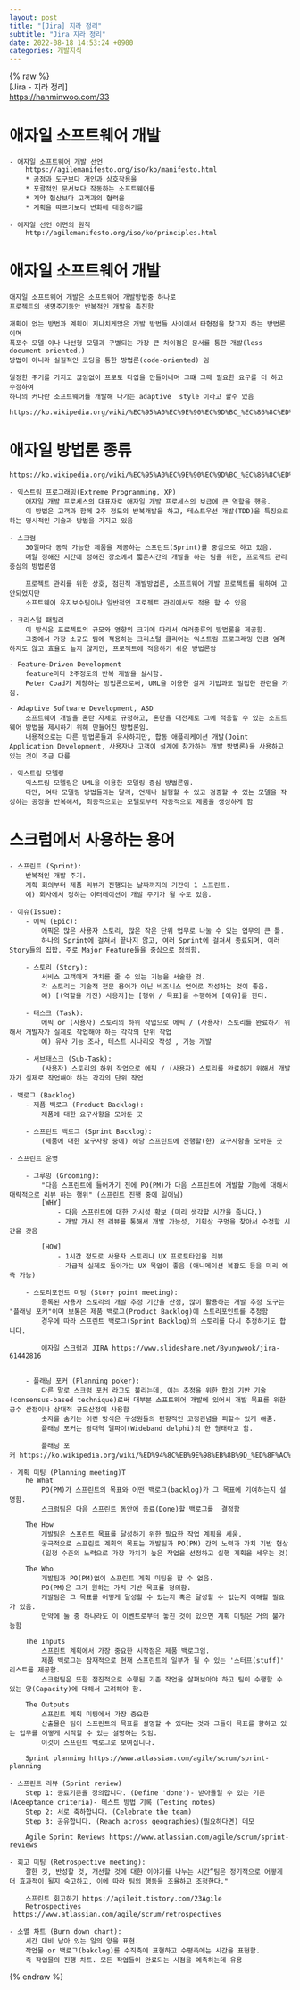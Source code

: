 ```yaml
---  
layout: post  
title: "[Jira] 지라 정리"  
subtitle: "Jira 지라 정리"  
date: 2022-08-18 14:53:24 +0900  
categories: 개발지식  
---  
```

{% raw %}  
[Jira -  지라 정리]  
	https://hanminwoo.com/33  
# 애자일 소프트웨어 개발  
	- 애자일 소프트웨어 개발 선언  
		https://agilemanifesto.org/iso/ko/manifesto.html  
		* 공정과 도구보다 개인과 상호작용을  
		* 포괄적인 문서보다 작동하는 소프트웨어를  
		* 계약 협상보다 고객과의 협력을  
		* 계획을 따르기보다 변화에 대응하기를  
  
	- 애자일 선언 이면의 원칙  
		http://agilemanifesto.org/iso/ko/principles.html  
  
# 애자일 소프트웨어 개발  
	애자일 소프트웨어 개발은 소프트웨어 개발방법중 하나로  
	프로젝트의 생명주기동안 반복적인 개발을 촉진함  
  
	개획이 없는 방법과 계획이 지나치게많은 개발 방법들 사이에서 타협점을 찾고자 하는 방법론이며  
	폭포수 모델 이나 나선형 모델과 구별되는 가장 큰 차이점은 문서를 통한 개발(less document-oriented,)  
	방법이 아니라 실질적인 코딩을 통한 방법론(code-oriented) 임  
  
	일정한 주기를 가지고 끊임없이 프로토 타입을 만들어내며 그떄 그때 필요한 요구를 더 하고 수정하여  
	하나의 커다란 소프트웨어를 개발해 나가는 adaptive  style 이라고 할수 있음  
  
	https://ko.wikipedia.org/wiki/%EC%95%A0%EC%9E%90%EC%9D%BC_%EC%86%8C%ED%94%84%ED%8A%B8%EC%9B%A8%EC%96%B4_%EA%B0%9C%EB%B0%9C  
  
# 애자일 방법론 종류  
	https://ko.wikipedia.org/wiki/%EC%95%A0%EC%9E%90%EC%9D%BC_%EC%86%8C%ED%94%84%ED%8A%B8%EC%9B%A8%EC%96%B4_%EA%B0%9C%EB%B0%9C  
  
	- 익스트림 프로그래밍(Extreme Programming, XP)  
		애자일 개발 프로세스의 대표자로 애자일 개발 프로세스의 보급에 큰 역할을 했음.  
		이 방법은 고객과 함께 2주 정도의 반복개발을 하고, 테스트우선 개발(TDD)을 특징으로 하는 명시적인 기술과 방법을 가지고 있음  
  
	- 스크럼  
		30일마다 동작 가능한 제품을 제공하는 스프린트(Sprint)를 중심으로 하고 있음.  
		매일 정해진 시간에 정해진 장소에서 짧은시간의 개발을 하는 팀을 위한, 프로젝트 관리 중심의 방법론임  
  
		프로젝트 관리를 위한 상호, 점진적 개발방법론, 소프트웨어 개발 프로젝트를 위하여 고안되었지만  
		소프트웨어 유지보수팀이나 일반적인 프로젝트 관리에서도 적용 할 수 있음  
  
	- 크리스털 패밀리  
		이 방식은 프로젝트의 규모와 영향의 크기에 따라서 여러종류의 방법론을 제공함.  
		그중에서 가장 소규모 팀에 적용하는 크리스털 클리어는 익스트림 프로그래밍 만큼 엄격하지도 않고 효율도 높지 않지만, 프로젝트에 적용하기 쉬운 방법론암  
  
	- Feature-Driven Development  
		feature마다 2주정도의 반복 개발을 실시함.  
		Peter Coad가 제창하는 방법론으로써, UML을 이용한 설계 기법과도 밀접한 관련을 가짐.  
  
	- Adaptive Software Development, ASD  
		소프트웨어 개발을 혼란 자체로 규정하고, 혼란을 대전제로 그에 적응할 수 있는 소프트웨어 방법을 제시하기 위해 만들어진 방법론임.  
		내용적으로는 다른 방법론들과 유사하지만, 합동 애플리케이션 개발(Joint Application Development, 사용자나 고객이 설계에 참가하는 개발 방법론)을 사용하고 있는 것이 조금 다름  
  
	- 익스트림 모델링  
		익스트림 모델링은 UML을 이용한 모델링 중심 방법론임.  
		다만, 여타 모델링 방법들과는 달리, 언제나 실행할 수 있고 검증할 수 있는 모델을 작성하는 공정을 반복해서, 최종적으로는 모델로부터 자동적으로 제품을 생성하게 함  
  
# 스크럼에서 사용하는 용어  
  
	- 스프린트 (Sprint):  
		반복적인 개발 주기.  
		계획 회의부터 제품 리뷰가 진행되는 날짜까지의 기간이 1 스프린트.  
		예) 회사에서 정하는 이터레이션이 개발 주기가 될 수도 있음.  
  
	- 이슈(Issue):  
		- 에픽 (Epic):  
			에픽은 많은 사용자 스토리, 많은 작은 단위 업무로 나눌 수 있는 업무의 큰 틀.  
			하나의 Sprint에 걸쳐서 끝나지 않고, 여러 Sprint에 걸쳐서 종료되며, 여러 Story들의 집합. 주로 Major Feature들을 중심으로 정의함.  
  
		- 스토리 (Story):  
			서비스 고객에게 가치를 줄 수 있는 기능을 서술한 것.  
			각 스토리는 기술적 전문 용어가 아닌 비즈니스 언어로 작성하는 것이 좋음.  
			예) [(역할을 가진) 사용자]는 [행위 / 목표]를 수행하여 [이유]를 한다.  
  
		- 태스크 (Task):   
			에픽 or (사용자) 스토리의 하위 작업으로 에픽 / (사용자) 스토리를 완료하기 위해서 개발자가 실제로 작업해야 하는 각각의 단위 작업  
			예) 유사 기능 조사, 테스트 시나리오 작성 , 기능 개발  
  
		- 서브태스크 (Sub-Task):  
			(사용자) 스토리의 하위 작업으로 에픽 / (사용자) 스토리를 완료하기 위해서 개발자가 실제로 작업해야 하는 각각의 단위 작업  
  
	- 백로그 (Backlog)  
		- 제품 백로그 (Product Backlog):  
			제품에 대한 요구사항을 모아둔 곳  
  
		- 스프린트 백로그 (Sprint Backlog):  
			(제품에 대한 요구사항 중에) 해당 스프린트에 진행할(한) 요구사항을 모아둔 곳  
  
	- 스프린트 운영  
  
		- 그루밍 (Grooming):  
			"다음 스프린트에 들어가기 전에 PO(PM)가 다음 스프린트에 개발할 기능에 대해서 대략적으로 리뷰 하는 행위" (스프린트 진행 중에 일어남)  
			[WHY]  
				- 다음 스프린트에 대한 가시성 확보 (미리 생각할 시간을 줍니다.)  
				- 개발 개시 전 리뷰를 통해서 개발 가능성, 기획상 구멍을 찾아서 수정할 시간을 갖음  
  
			[HOW]  
				- 1시간 정도로 사용자 스토리나 UX 프로토타입을 리뷰  
				- 가급적 실제로 돌아가는 UX 목업이 좋음 (애니메이션 복잡도 등을 미리 예측 가능)  
  
		- 스토리포인트 미팅 (Story point meeting):   
			등록된 사용자 스토리의 개발 추정 기간을 산정, 많이 활용하는 개발 추정 도구는 "플래닝 포커"이며 보통은 제품 백로그(Product Backlog)에 스토리포인트를 추정함  
			경우에 따라 스프린트 백로그(Sprint Backlog)의 스토리를 다시 추정하기도 합니다.  
  
			애자일 스크럼과 JIRA https://www.slideshare.net/Byungwook/jira-61442816  
		   
  
		- 플래닝 포커 (Planning poker):   
			다른 말로 스크럼 포커 라고도 불리는데, 이는 추정을 위한 합의 기반 기술(consensus-based technique)로써 대부분 소프트웨어 개발에 있어서 개발 목표를 위한 공수 산정이나 상대적 규모산정에 사용함  
			숫자를 숨기는 이런 방식은 구성원들의 편향적인 고정관념을 피할수 있게 해줌.  
			플래닝 포커는 광대역 델파이(Wideband delphi)의 한 형태라고 함.  
  
			플래닝 포커 https://ko.wikipedia.org/wiki/%ED%94%8C%EB%9E%98%EB%8B%9D_%ED%8F%AC%EC%BB%A4  
  
	- 계획 미팅 (Planning meeting)T  
		he What  
			PO(PM)가 스프린트의 목표와 어떤 백로그(backlog)가 그 목표에 기여하는지 설명함.  
			스크럼팀은 다음 스프린트 동안에 종료(Done)할 백로그를  결정함  
  
		The How  
			개발팀은 스프린트 목표를 달성하기 위한 필요한 작업 계획을 세움.  
			궁극적으로 스프린트 계획의 목표는 개발팀과 PO(PM) 간의 노력과 가치 기반 협상  
			(일정 수준의 노력으로 가장 가치가 높은 작업을 선정하고 실행 계획을 세우는 것)  
  
		The Who  
			개발팀과 PO(PM)없이 스프린트 계획 미팅을 할 수 없음.  
			PO(PM)은 그가 원하는 가치 기반 목표를 정의함.  
			개발팀은 그 목표를 어떻게 달성할 수 있는지 혹은 달성할 수 없는지 이해할 필요가 있음.  
			만약에 둘 중 하나라도 이 이벤트로부터 놓친 것이 있으면 계획 미팅은 거의 불가능함  
  
		The Inputs  
			스프린트 계획에서 가장 중요한 시작점은 제품 백로그임.  
			제품 백로그는 잠재적으로 현재 스프린트의 일부가 될 수 있는 '스터프(stuff)' 리스트를 제공함.  
			스크럼팀은 또한 점진적으로 수행된 기존 작업을 살펴보아야 하고 팀이 수행할 수 있는 양(Capacity)에 대해서 고려해야 함.  
  
		The Outputs  
			스프린트 계획 미팅에서 가장 중요한  
			산출물은 팀이 스프린트의 목표를 설명할 수 있다는 것과 그들이 목표를 향하고 있는 업무를 어떻게 시작할 수 있는 설명하는 것임.  
			이것이 스프린트 백로그로 보여집니다.  
  
		Sprint planning https://www.atlassian.com/agile/scrum/sprint-planning  
  
	- 스프린트 리뷰 (Sprint review)  
		Step 1: 종료기준을 정의합니다. (Define 'done')- 받아들일 수 있는 기준 (Aceeptance criteria)- 테스트 방법 기록 (Testing notes)  
		Step 2: 서로 축하합니다. (Celebrate the team)  
		Step 3: 공유합니다. (Reach across geographies)(필요하다면) 데모  
  
		Agile Sprint Reviews https://www.atlassian.com/agile/scrum/sprint-reviews  
  
	- 회고 미팅 (Retrospective meeting):  
		잘한 것, 반성할 것, 개선할 것에 대한 이야기를 나누는 시간“팀은 정기적으로 어떻게 더 효과적이 될지 숙고하고, 이에 따라 팀의 행동을 조율하고 조정한다."  
  
		스프린트 회고하기 https://agileit.tistory.com/23Agile  
		Retrospectives  https://www.atlassian.com/agile/scrum/retrospectives  
  
	- 소멸 차트 (Burn down chart):   
		시간 대비 남아 있는 일의 양을 표현.  
		작업물 or 백로그(bakclog)를 수직축에 표현하고 수평축에는 시간을 표현함.  
		즉 작업물의 진행 차트. 모든 작업들이 완료되는 시점을 예측하는데 유용  
{% endraw %}